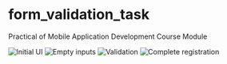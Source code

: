 # form_validation_task
 Practical of Mobile Application Development Course Module


![Initial UI](https://github.com/user-attachments/assets/7430ab22-2593-4be4-8194-9c6ce45c15d0)
![Empty inputs](https://github.com/user-attachments/assets/04672045-10c1-4453-a48c-07ed9d0a984b)
![Validation](https://github.com/user-attachments/assets/d875a91e-82a3-4039-a66c-177be59ab042)
![Complete registration](https://github.com/user-attachments/assets/ca65ea9e-706b-4ecd-ad0b-4d4c07199ba2)
